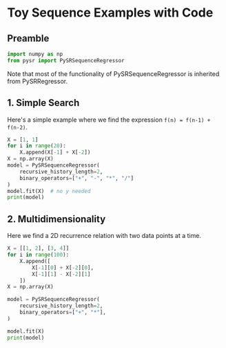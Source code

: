 # Toy Sequence Examples with Code

## Preamble
```python
import numpy as np
from pysr import PySRSequenceRegressor
```

Note that most of the functionality
of PySRSequenceRegressor is inherited
from PySRRegressor.

## 1. Simple Search

Here's a simple example where we
find the expression `f(n) = f(n-1) + f(n-2)`.

```python
X = [1, 1]
for i in range(20):
    X.append(X[-1] + X[-2])
X = np.array(X)
model = PySRSequenceRegressor(
    recursive_history_length=2,
    binary_operators=["+", "-", "*", "/"]
)
model.fit(X)  # no y needed
print(model)
```

## 2. Multidimensionality

Here we find a 2D recurrence relation
with two data points at a time.

```python
X = [[1, 2], [3, 4]]
for i in range(100):
    X.append([
        X[-1][0] + X[-2][0],
        X[-1][1] - X[-2][1]
    ])
X = np.array(X)

model = PySRSequenceRegressor(
    recursive_history_length=2,
    binary_operators=["+", "*"],
)

model.fit(X)
print(model)
```
